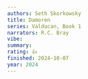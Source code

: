 ```yaml
---
authors: Seth Skorkowsky
title: Damoren
series: Valducan, Book 1
narrators: R.C. Bray
vibe:
summary:
rating: 👍
finished: 2024-10-07
year: 2024
---
```

